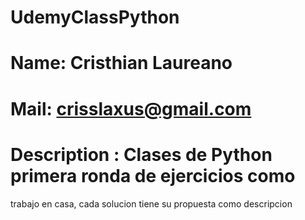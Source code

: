 # UdemyClassPython
# Name: Cristhian Laureano
# Mail: crisslaxus@gmail.com
# Description : Clases de Python primera ronda de ejercicios como 
trabajo en casa, cada solucion tiene su propuesta como descripcion
